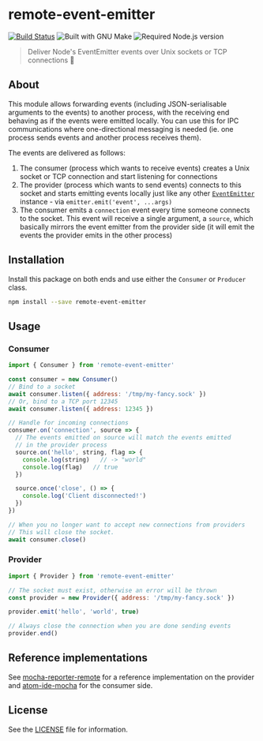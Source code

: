 # remote-event-emitter

[![Build Status][travis-badge]][travis-url]
![Built with GNU Make][make-badge]
![Required Node.js version][node-badge]

> Deliver Node's EventEmitter events over Unix sockets or TCP connections 🚀

## About

This module allows forwarding events (including JSON-serialisable arguments to the events) to another process, with the receiving end behaving as if the events were emitted locally. You can use this for IPC communications where one-directional messaging is needed (ie. one process sends events and another process receives them).

The events are delivered as follows:

1. The consumer (process which wants to receive events) creates a Unix socket or TCP connection and start listening for connections
1. The provider (process which wants to send events) connects to this socket and starts emitting events locally just like any other [`EventEmitter`][emitter-docs] instance - via `emitter.emit('event', ...args)`
1. The consumer emits a `connection` event every time someone connects to the socket. This event will receive a single argument, a `source`, which basically mirrors the event emitter from the provider side (it will emit the events the provider emits in the other process)

## Installation

Install this package on both ends and use either the `Consumer` or `Producer` class.

```sh
npm install --save remote-event-emitter
```

## Usage

### Consumer

```js
import { Consumer } from 'remote-event-emitter'

const consumer = new Consumer()
// Bind to a socket
await consumer.listen({ address: '/tmp/my-fancy.sock' })
// Or, bind to a TCP port 12345
await consumer.listen({ address: 12345 })

// Handle for incoming connections
consumer.on('connection', source => {
  // The events emitted on source will match the events emitted
  // in the provider process
  source.on('hello', string, flag => {
    console.log(string)   // -> "world"
    console.log(flag)   // true
  })

  source.once('close', () => {
    console.log('Client disconnected!')
  })
})

// When you no longer want to accept new connections from providers
// This will close the socket.
await consumer.close()
```

### Provider

```js
import { Provider } from 'remote-event-emitter'

// The socket must exist, otherwise an error will be thrown
const provider = new Provider({ address: '/tmp/my-fancy.sock' })

provider.emit('hello', 'world', true)

// Always close the connection when you are done sending events
provider.end()
```

## Reference implementations

See [mocha-reporter-remote][mocha-reporter-remote] for a reference implementation on the provider and [atom-ide-mocha][atom-ide-mocha] for the consumer side.

## License

See the [LICENSE](LICENSE) file for information.

[emitter-docs]: https://nodejs.org/dist/latest-v11.x/docs/api/events.html
[make-badge]: https://img.shields.io/badge/Built%20with-GNU%20Make-brightgreen.svg?style=flat-square
[node-badge]: https://img.shields.io/badge/Node.js-10.0-brightgreen.svg?style=flat-square
[travis-badge]: https://img.shields.io/travis/Dreamscapes/remote-event-emitter.svg?style=flat-square
[travis-url]: https://travis-ci.org/Dreamscapes/remote-event-emitter
[atom-ide-mocha]: https://github.com/Dreamscapes/atom-ide-mocha-core/tree/master/packages/atom-ide-mocha-core
[mocha-reporter-remote]: https://github.com/Dreamscapes/atom-ide-mocha-core/tree/master/packages/mocha-reporter-remote
